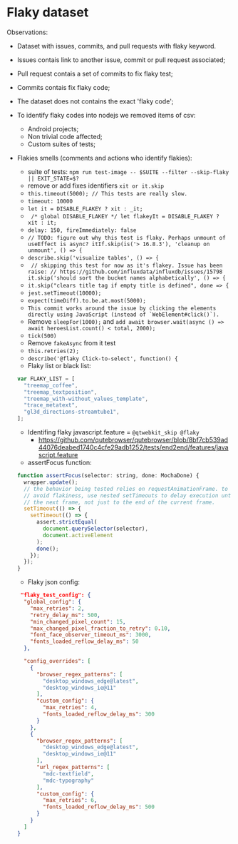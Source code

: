 # Flaky dataset

Observations:

- Dataset with issues, commits, and pull requests with flaky keyword.
- Issues contais link to another issue, commit or pull request associated;
- Pull request contais a set of commits to fix flaky test;
- Commits contais fix flaky code;
- The dataset does not contains the exact 'flaky code';
- To identify flaky codes into nodejs we removed items of csv:
  - Android projects;
  - Non trivial code affected;
  - Custom suites of tests;
- Flakies smells (comments and actions who identify flakies):
  - suite of tests: `npm run test-image -- $SUITE --filter --skip-flaky || EXIT_STATE=$?`
  - remove or add fixes identifiers `xit or it.skip`
  - `this.timeout(5000); // This tests are really slow.`
  - `timeout: 10000`
  - `let it = DISABLE_FLAKEY ? xit : _it;`
  - ` /* global DISABLE_FLAKEY */ let flakeyIt = DISABLE_FLAKEY ? xit : it;`
  - `delay: 150, fireImmediately: false`
  - `// TODO: figure out why this test is flaky. Perhaps unmount of useEffect is async? itIf.skip(is('> 16.8.3'), 'cleanup on unmount', () => {`
  - `describe.skip('visualize tables', () => {`
  - ` // skipping this test for now as it's flakey. Issue has been raise: // https://github.com/influxdata/influxdb/issues/15798 it.skip('should sort the bucket names alphabetically', () => {`
  - `it.skip("clears title tag if empty title is defined", done => { `
  - `jest.setTimeout(10000);`
  - `expect(timeDiff).to.be.at.most(5000);`
  - `` This commit works around the issue by clicking the elements directly using JavaScript (instead of `WebElement#click()`). ``
  - Remove `sleepFor(1000);` and `add await browser.wait(async () => await heroesList.count() < total, 2000);`
  - `tick(500)`
  - Remove `fakeAsync` from it test
  - `this.retries(2);`
  - `describe('@flaky Click-to-select', function() {`
  - Flaky list or black list:

  ```javascript
  var FLAKY_LIST = [
    "treemap_coffee",
    "treemap_textposition",
    "treemap_with-without_values_template",
    "trace_metatext",
    "gl3d_directions-streamtube1",
  ];
  ```

  - Identifing flaky javascript.feature = `@qtwebkit_skip @flaky`
    - https://github.com/qutebrowser/qutebrowser/blob/8bf7cb539ad44076deabed1740c4cfe29adb1252/tests/end2end/features/javascript.feature
  - assertFocus function:

  ```javascript
  function assertFocus(selector: string, done: MochaDone) {
    wrapper.update();
    // the behavior being tested relies on requestAnimationFrame. to
    // avoid flakiness, use nested setTimeouts to delay execution until
    // the next frame, not just to the end of the current frame.
    setTimeout(() => {
      setTimeout(() => {
        assert.strictEqual(
          document.querySelector(selector),
          document.activeElement
        );
        done();
      });
    });
  }
  ```

  - Flaky json config:

  ```json
   "flaky_test_config": {
    "global_config": {
      "max_retries": 2,
      "retry_delay_ms": 500,
      "min_changed_pixel_count": 15,
      "max_changed_pixel_fraction_to_retry": 0.10,
      "font_face_observer_timeout_ms": 3000,
      "fonts_loaded_reflow_delay_ms": 50
    },

    "config_overrides": [
      {
        "browser_regex_patterns": [
          "desktop_windows_edge@latest",
          "desktop_windows_ie@11"
        ],
        "custom_config": {
          "max_retries": 4,
          "fonts_loaded_reflow_delay_ms": 300
        }
      },
      {
        "browser_regex_patterns": [
          "desktop_windows_edge@latest",
          "desktop_windows_ie@11"
        ],
        "url_regex_patterns": [
          "mdc-textfield",
          "mdc-typography"
        ],
        "custom_config": {
          "max_retries": 6,
          "fonts_loaded_reflow_delay_ms": 500
        }
      }
    ]
  }
  ```


